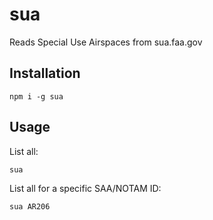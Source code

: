 # sua

Reads Special Use Airspaces from sua.faa.gov

## Installation

```
npm i -g sua
```

## Usage

List all:

```
sua
```

List all for a specific SAA/NOTAM ID:

```
sua AR206
```
